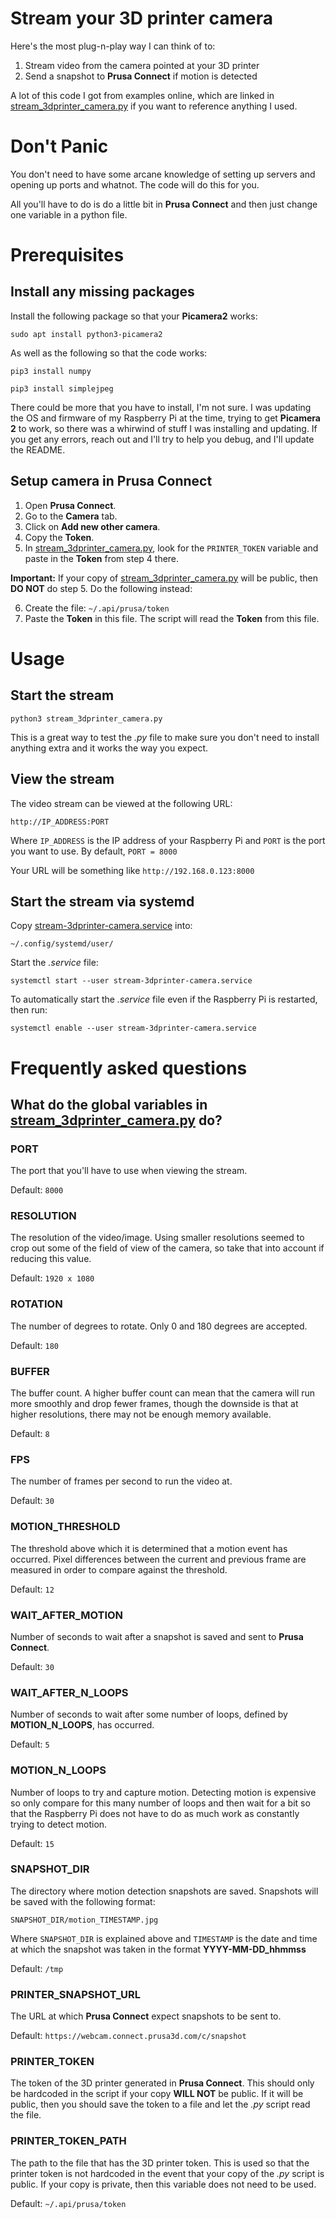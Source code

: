 # Stream your 3D printer camera

Here's the most plug-n-play way I can think of to:

1. Stream video from the camera pointed at your 3D printer
2. Send a snapshot to **Prusa Connect** if motion is detected

A lot of this code I got from examples online, which are linked in 
[stream_3dprinter_camera.py](stream_3dprinter_camera.py) if you want to
reference anything I used.

# Don't Panic

You don't need to have some arcane knowledge of setting up servers and opening
up ports and whatnot.  The code will do this for you.

All you'll have to do is do a little bit in **Prusa Connect** and then just
change one variable in a python file.

# Prerequisites

## Install any missing packages

Install the following package so that your **Picamera2** works:

```sudo apt install python3-picamera2```

As well as the following so that the code works:

```pip3 install numpy```

```pip3 install simplejpeg```

There could be more that you have to install, I'm not sure.  I was updating the
OS and firmware of my Raspberry Pi at the time, trying to get **Picamera 2** to
work, so there was a whirwind of stuff I was installing and updating.  If you
get any errors, reach out and I'll try to help you debug, and I'll update the
README.

## Setup camera in Prusa Connect

1. Open **Prusa Connect**.
2. Go to the **Camera** tab.
3. Click on **Add new other camera**.
4. Copy the **Token**.
5. In [stream_3dprinter_camera.py](stream_3dprinter_camera.py), look for the
   `PRINTER_TOKEN` variable and paste in the **Token** from step 4 there.

**Important:** If your copy of
[stream_3dprinter_camera.py](stream_3dprinter_camera.py) will be public, then
**DO NOT** do step 5.  Do the following instead:

6. Create the file: `~/.api/prusa/token`
7. Paste the **Token** in this file. The script will read the **Token** from
   this file.

# Usage

## Start the stream

`python3 stream_3dprinter_camera.py`

This is a great way to test the _.py_ file to make sure you don't need to
install anything extra and it works the way you expect.

## View the stream

The video stream can be viewed at the following URL:

```http://IP_ADDRESS:PORT```

Where `IP_ADDRESS` is the IP address of your Raspberry Pi and `PORT` is the
port you want to use.  By default, `PORT = 8000`

Your URL will be something like `http://192.168.0.123:8000`

## Start the stream via systemd

Copy [stream-3dprinter-camera.service](stream-3dprinter-camera.service) into:

`~/.config/systemd/user/`

Start the _.service_ file:

`systemctl start --user stream-3dprinter-camera.service`

To automatically start the _.service_ file even if the Raspberry Pi is
restarted, then run:

`systemctl enable --user stream-3dprinter-camera.service`

# Frequently asked questions

## What do the global variables in [stream_3dprinter_camera.py](stream_3dprinter_camera.py) do?

### PORT

The port that you'll have to use when viewing the stream.

Default: `8000`

### RESOLUTION

The resolution of the video/image. Using smaller resolutions seemed to crop out some of
the field of view of the camera, so take that into account if reducing this
value.

Default: `1920 x 1080`

### ROTATION

The number of degrees to rotate. Only 0 and 180 degrees are accepted.

Default: `180`

### BUFFER

The buffer count. A higher buffer count can mean that the camera will run more
smoothly and drop fewer frames, though the downside is that at higher
resolutions, there may not be enough memory available.

Default: `8`

### FPS

The number of frames per second to run the video at.

Default: `30`

### MOTION_THRESHOLD

The threshold above which it is determined that a motion event has occurred.
Pixel differences between the current and previous frame are measured in order
to compare against the threshold.

Default: `12`

### WAIT_AFTER_MOTION

Number of seconds to wait after a snapshot is saved and sent to **Prusa
Connect**.

Default: `30`

### WAIT_AFTER_N_LOOPS

Number of seconds to wait after some number of loops, defined by
**MOTION_N_LOOPS**, has occurred.

Default: `5`

### MOTION_N_LOOPS

Number of loops to try and capture motion. Detecting motion is expensive so
only compare for this many number of loops and then wait for a bit so that
the Raspberry Pi does not have to do as much work as constantly trying to
detect motion.

Default: `15`

### SNAPSHOT_DIR

The directory where motion detection snapshots are saved.  Snapshots will be saved
with the following format:

```SNAPSHOT_DIR/motion_TIMESTAMP.jpg```

Where `SNAPSHOT_DIR` is explained above and `TIMESTAMP` is the date and time at
which the snapshot was taken in the format **YYYY-MM-DD_hhmmss**

Default: `/tmp`

### PRINTER_SNAPSHOT_URL

The URL at which **Prusa Connect** expect snapshots to be sent to.

Default: `https://webcam.connect.prusa3d.com/c/snapshot`

### PRINTER_TOKEN

The token of the 3D printer generated in **Prusa Connect**.  This should only
be hardcoded in the script if your copy **WILL NOT** be public.  If it will be
public, then you should save the token to a file and let the _.py_ script read
the file.

### PRINTER_TOKEN_PATH

The path to the file that has the 3D printer token.  This is used so that the
printer token is not hardcoded in the event that your copy of the _.py_ script
is public.  If your copy is private, then this variable does not need to be
used.

Default: `~/.api/prusa/token`

